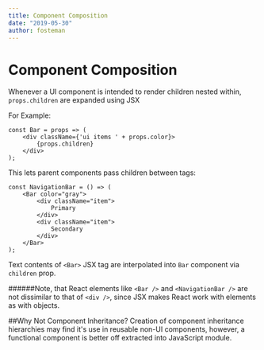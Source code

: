 ```yaml
---
title: Component Composition
date: "2019-05-30"
author: fosteman
---
```


# Component Composition

Whenever a UI component is intended to render children nested within, `props.children` are expanded using JSX

For Example:
```
const Bar = props => (
    <div className={'ui items ' + props.color}>
        {props.children}
    </div>
);
``` 
This lets parent components pass children between tags:
```
const NavigationBar = () => (
    <Bar color="gray">
        <div className="item">
            Primary
        </div>
        <div className="item">
            Secondary
        </div>
    </Bar>
);
```
Text contents of `<Bar>` JSX tag are interpolated into `Bar` component via `children` prop.

######Note, that React elements like `<Bar />` and `<NavigationBar />` are not dissimilar to that of `<div />`, since JSX makes React work with elements as with objects.

##Why Not Component Inheritance?
Creation of component inheritance hierarchies may find it's use in reusable non-UI components, however, a functional component is better off extracted into JavaScript module.
